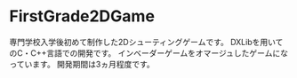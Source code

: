 # FirstGrade2DGame
専門学校入学後初めて制作した2Dシューティングゲームです。
DXLibを用いてのC・C++言語での開発です。
インベーダーゲームをオマージュしたゲームになっています。
開発期間は3ヵ月程度です。